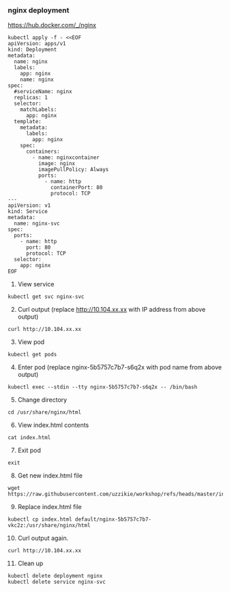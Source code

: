 ### nginx deployment

https://hub.docker.com/_/nginx

```
kubectl apply -f - <<EOF
apiVersion: apps/v1
kind: Deployment
metadata:
  name: nginx
  labels:
    app: nginx
    name: nginx
spec:
  #serviceName: nginx
  replicas: 1 
  selector: 
    matchLabels:
      app: nginx
  template: 
    metadata:
      labels: 
        app: nginx
    spec:
      containers:
        - name: nginxcontainer
          image: nginx
          imagePullPolicy: Always            
          ports:
            - name: http
              containerPort: 80
              protocol: TCP
---
apiVersion: v1
kind: Service
metadata:
  name: nginx-svc
spec:
  ports:
    - name: http    
      port: 80
      protocol: TCP
  selector:
    app: nginx
EOF
```


1. View service
```
kubectl get svc nginx-svc
```
2. Curl output (replace http://10.104.xx.xx with IP address from above output)
```
curl http://10.104.xx.xx
```
3. View pod
```
kubectl get pods
```
4. Enter pod (replace nginx-5b5757c7b7-s6q2x with pod name from above output)
```
kubectl exec --stdin --tty nginx-5b5757c7b7-s6q2x -- /bin/bash
```  
5. Change directory
```
cd /usr/share/nginx/html
```

6. View index.html contents
```
cat index.html
```

7. Exit pod
```
exit
```

8. Get new index.html file
```
wget https://raw.githubusercontent.com/uzzikie/workshop/refs/heads/master/index.html
```

9. Replace index.html file
```
kubectl cp index.html default/nginx-5b5757c7b7-vkc2z:/usr/share/nginx/html
```
10. Curl output again.
```
curl http://10.104.xx.xx
```

11. Clean up
```
kubectl delete deployment nginx
kubectl delete service nginx-svc
```
